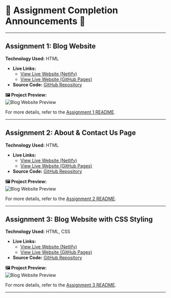 # 🌟 Assignment Completion Announcements 🌟

---

## **Assignment 1: Blog Website**  
**Technology Used:** HTML  
- **Live Links:**
  - [View Live Website (Netlify)](https://pradip-cohort.netlify.app/assignment/day%203/)
  - [View Live Website (GitHub Pages)](https://pradip32.github.io/Sheryians-coding-school_cohort/Assignment/Day%203/)
- **Source Code:** [GitHub Repository](https://github.com/Pradip32/Sheryians-coding-school_cohort/tree/main/Assignment/Day%203#assignment-1--2-blog-website-about--contact-us-page)

**🖼️ Project Preview:**  
![Blog Website Preview](./Public/Day%203.gif)

For more details, refer to the [Assignment 1 README](./Assignment/Day%203/readme.md#assignment-1--2-blog-website-about--contact-us-page).

---

## **Assignment 2: About & Contact Us Page**  
**Technology Used:** HTML  
- **Live Links:**
  - [View Live Website (Netlify)](https://pradip-cohort.netlify.app/assignment/day%203/)
  - [View Live Website (GitHub Pages)](https://pradip32.github.io/Sheryians-coding-school_cohort/Assignment/Day%203/)
- **Source Code:** [GitHub Repository](https://github.com/Pradip32/Sheryians-coding-school_cohort)

**🖼️ Project Preview:**  
![Blog Website Preview](./Public/Day%203.gif)

For more details, refer to the [Assignment 2 README](./Assignment/Day%203/readme.md#assignment-1--2-blog-website-about--contact-us-page).

---

## **Assignment 3: Blog Website with CSS Styling**  
**Technology Used:** HTML, CSS  
- **Live Links:**
  - [View Live Website (Netlify)](https://pradip-cohort.netlify.app/assignment/day%203/)
  - [View Live Website (GitHub Pages)](https://pradip32.github.io/Sheryians-coding-school_cohort/Assignment/Day%203/)
- **Source Code:** [GitHub Repository](https://github.com/Pradip32/Sheryians-coding-school_cohort)

**🖼️ Project Preview:**  
![Blog Website Preview](./Public/Day%204.gif)

For more details, refer to the [Assignment 3 README](./Assignment/Day%203/readme.md#assignment-3-blog-website-with-css-styling).

---

